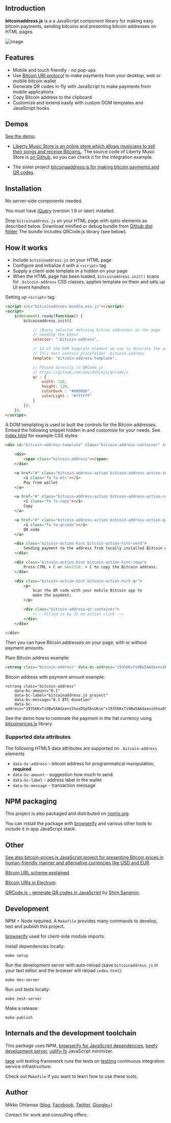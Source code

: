 
## Introduction

**bitcoinaddress.js** is a a JavaScript component library for making easy bitcoin payments, sending bitcoins and presenting bitcoin addresses on HTML pages.

![image](https://ci.testling.com/miohtama/bitcoinaddress.js.png)

## Features

* Mobile and touch friendly - no pop-ups
* Use [Bitcoin URI protocol](https://github.com/bitcoin/bips/blob/master/bip-0021.mediawiki) to make payments from your desktop, web or mobile bitcoin wallet
* Generate QR codes in-fly with JavaScript to make payments from mobile applications
* Copy Bitcoin address to the clipboard
* Customize and extend easily with custom DOM templates and JavaScript hooks

## Demos

[See the demo](http://miohtama.github.com/bitcoinaddress.js/index.html).

* [Liberty Music Store is an online store which allows musicians to sell their songs and receive Bitcoins.](https://libertymusicstore.net/). The source code of Liberty Music Store is [on Github](https://github.com/miohtama/LibertyMusicStore), so you can check it for the integration example.

* The sister project [bitcoinaaddress.js for making bitcoin payments and QR codes](https://github.com/miohtama/bitcoinaddress.js).


## Installation

No server-side components needed.

You must have [jQuery](http://jquery.com) (version 1.9 or later) installed.

Drop `bitcoinaddress.js` on your HTML page with optio
 elements as described below.
Download minified or debug bundle from [Github dist folder](https://github.com/miohtama/bitcoinaddress.js/tree/master/dist)
The bundle includes QRCode.js library (see below).

## How it works


* Include `bitcoinaddress.js` on your HTML page
* Configure and initialize it with a `<script>` tag
* Supply a client-side template in a hidden  on your page
* When the HTML page has been loaded, `bitcoinaddress.init()` scans for `.bitcoin-address` CSS classes,
    applies template on them and sets up UI event handlers

Setting up `<script>` tag:


```html
<script src="bitcoinaddress-bundle.min.js"></script>
<script>
    $(document).ready(function() {
        bitcoinaddress.init({

            // jQuery selector defining bitcon addresses on the page
            // needing the boost
            selector: ".bitcoin-address",

            // Id of the DOM template element we use to decorate the addresses.
            // This must contain placefolder .bitcoin-address
            template: "bitcoin-address-template",

            // Passed directly to QRCode.js
            // https://github.com/davidshimjs/qrcodejs
            qr : {
                width: 128,
                height: 128,
                colorDark : "#000000",
                colorLight : "#ffffff"
            }
        });
    });
</script>
```

A DOM templating is used to built the controls for the Bitcoin addresses.
Embed the following snippet hidden in <body> and customize for your needs.
See [index.html](https://github.com/miohtama/bitcoin-prices/blob/master/index.html) for example CSS styles:


```html
<div id="bitcoin-address-template" class="bitcoin-address-container" style="display: none">

    <div>
        <span class="bitcoin-address"></span>
    </div>

    <a href="#" class="bitcoin-address-action bitcoin-address-action-send">
        <i class="fa fa-btc"></i>
        Pay from wallet
    </a>

    <a href="#" class="bitcoin-address-action bitcoin-address-action-copy">
        <i class="fa fa-copy"></i>
        Copy
    </a>

    <a href="#" class="bitcoin-address-action bitcoin-address-action-qr">
        <i class="fa fa-qrcode"></i>
        QR code
    </a>

    <div class="bitcoin-action-hint bitcoin-action-hint-send">
        Sending payment to the address from locally installed Bitcoin wallet app.
    </div>

    <div class="bitcoin-action-hint bitcoin-action-hint-copy">
        Press CTRL + C or &#x2318; + C to copy the Bitcoin address.
    </div>

    <div class="bitcoin-action-hint bitcoin-action-hint-qr">
        <p>
            Scan the QR code with your mobile Bitcoin app to
            make the payment:
        </p>

        <div class="bitcoin-address-qr-container">
            <!-- Filled in by JS on action click -->
        </div>
    </div>

</div>
```

Then you can have Bitcoin addresses on your page, with or without payment amounts.

Plain Bitcoin address example:


```html
<strong class="bitcoin-address" data-bc-address="19356KxTs9Bw5AAdxens5hoxDSp5bsUKse">19356KxTs9Bw5AAdxens5hoxDSp5bsUKse</strong>
```

Bitcoin address with payment amount example:


```
<strong class="bitcoin-address"
    data-bc-amount="0.1"
    data-bc-label="bitcoinaddress.js project"
    data-bc-message="0.1 BTC donation"
    data-bc-address="19356KxTs9Bw5AAdxens5hoxDSp5bsUKse">19356KxTs9Bw5AAdxens5hoxDSp5bsUKse</strong>
```

See the demo how to nominate the payment in the fiat currency using [bitcoinprices.js](https://github.com/miohtama/bitcoin-prices) library.

### Supported data attributes

The following HTML5 data attributes are supported on `.bitcoin-address` elements


* `data-bc-address` - bitcoin address for programmatical manipulation, **required**
* `data-bc-amount` - suggestion how much to send
* `data-bc-label` - address label in the wallet
* `data-bc-message` - transaction message


## NPM packaging

This project is also packaged and distributed on [npmjs.org](https://npmjs.org/).

You can install the package with [browserify](http://browserify.org/) and various other tools to include
it in app JavaScript stack.


## Other

[See also bitcoin-prices.js JavaScript project for presenting Bitcoin prices in human-friendly manner and alternative currencies like USD and EUR](https://github.com/miohtama/bitcoin-prices).

[Bitcoin URL scheme explained](http://bitcoin.stackexchange.com/questions/4987/bitcoin-url-scheme).

[Bitcoin URIs in Electrum](https://electrum.org/bitcoin_URIs.html).

[QRCode.js - generate QR codes in JavaScript](https://github.com/davidshimjs/qrcodejs) by [Shim Sangmin](https://github.com/davidshimjs).


## Development

NPM + Node required. A `Makefile` provides many commands to develop, test and
publish this project.

[browserify](https://github.com/substack/node-browserify) used for client-side module imports.

Install dependencies locally:


```
make setup
```

Run the development server with auto-reload (save `bitcoinaddress.js` in your text editor and the browser will reload `index.html`):


```
make dev-server
```

Run unit tests locally:


```
make test-server
```

Make a release:


```
make publish
```


## Internals and the development toolchain

This package uses NPM, [browserify for JavaScript dependencies](http://browserify.org/), [beefy development server](https://github.com/chrisdickinson/beefy),
[uglify-fs](http://lisperator.net/uglifyjs/) JavaScript minimizer.

[tape](https://github.com/substack/tape) unit testing framework runs the tests on
[testling](http://testling.com/) continuous integration service infrastructure.

Check out `Makefile` if you want to learn how to use these tools.


## Author

Mikko Ohtamaa ([blog](https://opensourcehacker.com), [Facebook](https://www.facebook.com/?q=#/pages/Open-Source-Hacker/181710458567630), [Twitter](https://twitter.com/moo9000), [Google+](https://plus.google.com/u/0/103323677227728078543/))

Contact for work and consulting offers.

